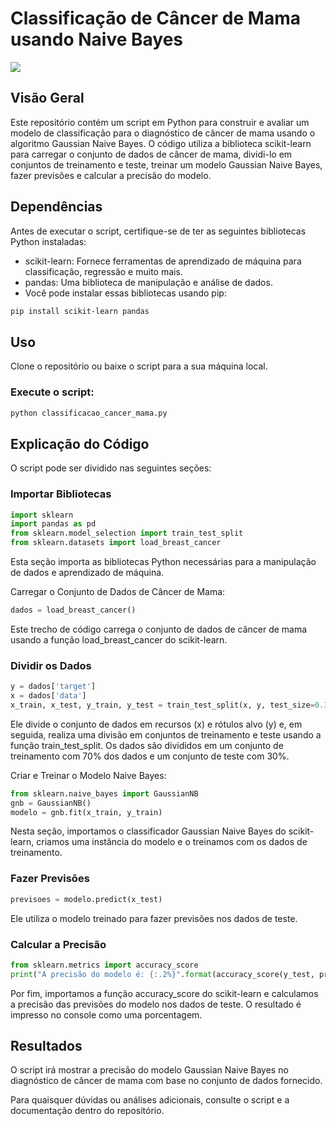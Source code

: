 # Classificação de Câncer de Mama usando Naive Bayes

<img src="https://www.nexofin.com/archivos/2020/08/doctor-with-a-pink-ribbon_1508929535-1536x722.jpg"/>

## Visão Geral

Este repositório contém um script em Python para construir e avaliar um modelo de classificação para o diagnóstico de câncer de mama usando o algoritmo Gaussian Naive Bayes. O código utiliza a biblioteca scikit-learn para carregar o conjunto de dados de câncer de mama, dividi-lo em conjuntos de treinamento e teste, treinar um modelo Gaussian Naive Bayes, fazer previsões e calcular a precisão do modelo.

## Dependências
Antes de executar o script, certifique-se de ter as seguintes bibliotecas Python instaladas:

- scikit-learn: Fornece ferramentas de aprendizado de máquina para classificação, regressão e muito mais.
- pandas: Uma biblioteca de manipulação e análise de dados.
- Você pode instalar essas bibliotecas usando pip:

```bash
pip install scikit-learn pandas
```

## Uso
Clone o repositório ou baixe o script para a sua máquina local.

### Execute o script:

```bash
python classificacao_cancer_mama.py
```

## Explicação do Código
O script pode ser dividido nas seguintes seções:

### Importar Bibliotecas

```python
import sklearn
import pandas as pd
from sklearn.model_selection import train_test_split
from sklearn.datasets import load_breast_cancer
```

Esta seção importa as bibliotecas Python necessárias para a manipulação de dados e aprendizado de máquina.

Carregar o Conjunto de Dados de Câncer de Mama:

```python
dados = load_breast_cancer()
```

Este trecho de código carrega o conjunto de dados de câncer de mama usando a função load_breast_cancer do scikit-learn.

### Dividir os Dados

```python
y = dados['target']
x = dados['data']
x_train, x_test, y_train, y_test = train_test_split(x, y, test_size=0.3, random_state=42)
```

Ele divide o conjunto de dados em recursos (x) e rótulos alvo (y) e, em seguida, realiza uma divisão em conjuntos de treinamento e teste usando a função train_test_split. Os dados são divididos em um conjunto de treinamento com 70% dos dados e um conjunto de teste com 30%.

Criar e Treinar o Modelo Naive Bayes:

```python
from sklearn.naive_bayes import GaussianNB
gnb = GaussianNB()
modelo = gnb.fit(x_train, y_train)
```

Nesta seção, importamos o classificador Gaussian Naive Bayes do scikit-learn, criamos uma instância do modelo e o treinamos com os dados de treinamento.

### Fazer Previsões

```python
previsoes = modelo.predict(x_test)
```

Ele utiliza o modelo treinado para fazer previsões nos dados de teste.

### Calcular a Precisão

```python
from sklearn.metrics import accuracy_score
print("A precisão do modelo é: {:.2%}".format(accuracy_score(y_test, previsoes)))
```

Por fim, importamos a função accuracy_score do scikit-learn e calculamos a precisão das previsões do modelo nos dados de teste. O resultado é impresso no console como uma porcentagem.

## Resultados
O script irá mostrar a precisão do modelo Gaussian Naive Bayes no diagnóstico de câncer de mama com base no conjunto de dados fornecido.

Para quaisquer dúvidas ou análises adicionais, consulte o script e a documentação dentro do repositório.
